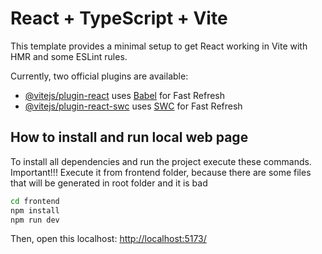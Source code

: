# React + TypeScript + Vite

This template provides a minimal setup to get React working in Vite with HMR and some ESLint rules.

Currently, two official plugins are available:

- [@vitejs/plugin-react](https://github.com/vitejs/vite-plugin-react/blob/main/packages/plugin-react) uses [Babel](https://babeljs.io/) for Fast Refresh
- [@vitejs/plugin-react-swc](https://github.com/vitejs/vite-plugin-react/blob/main/packages/plugin-react-swc) uses [SWC](https://swc.rs/) for Fast Refresh

## How to install and run local web page

To install all dependencies and run the project execute these commands. 
Important!!! Execute it from frontend folder, because there are some files that will be generated in root folder and it is bad

```bash
cd frontend
npm install
npm run dev
```
Then, open this localhost:
[http://localhost:5173/](http://localhost:5173/)
